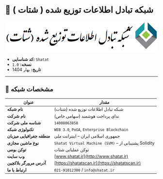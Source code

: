 # 📡 شبکه تبادل اطلاعات توزیع شده ( شتات )

![[لوگوی شتات]](https://github.com/shatathub/wp/blob/main/logo.png?raw=true)

- **کد شناسایی:** `Shatat`  
- **نسخه:** `1.0`  
- **تاریخ:** بهار 1404  

---

## 🔧 مشخصات شبکه

| عنوان | مقدار |
|-------|-------|
| **نام شبکه** | شبکه تبادل اطلاعات توزیع شده (شتات) |
| **نام شرکت** | ندای پرداخت هوشمند (سهامی خاص) |
| **شناسه ملی شرکت** | `14008063858` |
| **تکنولوژی شبکه** | `WEB 3.0`, `PoGA`, `Enterprise Blockchain` |
| **منطقه جغرافیایی میزبان** | جمهوری اسلامی ایران – اینترانت ملی |
| **نوع ماشین مجازی** | `Shatat Virtual Machine (SVM)` – پشتیبانی از Solidity |
| **توکن بومی** | توکن عملیاتی شتات |
| **وب سایت** | [www.shatat.ir](http://www.shatat.ir) |
| **آدرس مرورگر بلاکچین** | [https://shatatscan.ir](https://shatatscan.ir) |
| **ارتباط با ما** | `021-91012300` / `info@shatat.ir` |

